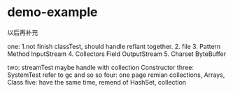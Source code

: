 # demo-example
以后再补充
 
 one:
 1.not finish classTest, should handle reflant together.
 2. file
 3. Pattern Method InputStream
 4. Collectors Field OutputStream
5. Charset ByteBuffer

 two:
 streamTest maybe handle with collection Constructor
 three:
 SystemTest refer to gc and so so 
 four:
 one page remian collections, Arrays, Class
 five:
 have the same time, remend of HashSet, collection